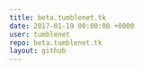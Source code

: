 ```yaml
---
title: beta.tumblenet.tk
date: 2017-01-19 00:00:00 +0000
user: tumblenet
repo: beta.tumblenet.tk
layout: github
---
```

